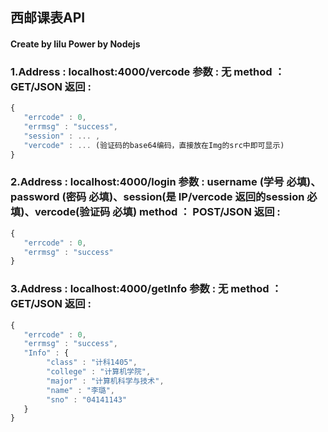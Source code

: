 ## 西邮课表API

#### Create by lilu Power by Nodejs

### 1.Address : localhost:4000/vercode 参数 : 无 method ： GET/JSON 返回 :

```javascript
{
   "errcode" : 0,
   "errmsg" : "success",
   "session" : ... ,
   "vercode" : ... (验证码的base64编码，直接放在Img的src中即可显示)
}

```

### 2.Address : localhost:4000/login 参数 : username (学号 必填)、password (密码 必填)、session(是 IP/vercode 返回的session 必填)、vercode(验证码 必填) method ： POST/JSON 返回 :

```javascript
{
   "errcode" : 0,
   "errmsg" : "success"
}

```

### 3.Address : localhost:4000/getInfo 参数 : 无 method ： GET/JSON 返回 :

```javascript
{
   "errcode" : 0,
   "errmsg" : "success",
   "Info" : {
   		"class" : "计科1405",
   		"college" : "计算机学院",
   		"major" : "计算机科学与技术",
   		"name" : "李璐",
   		"sno" : "04141143"
   }
}

```

